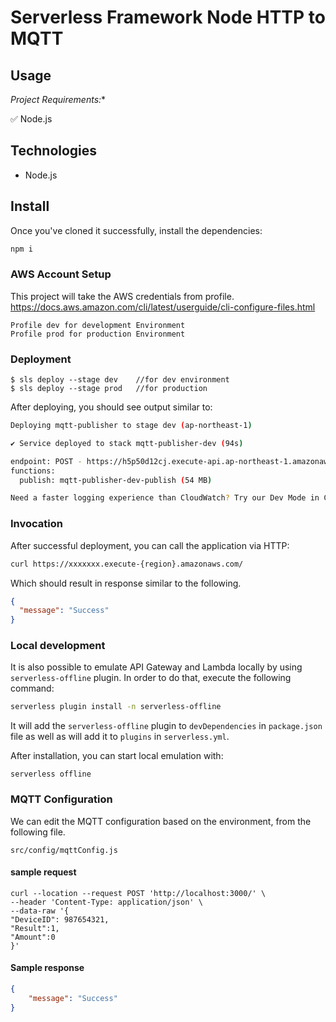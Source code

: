 <!--
title: 'HTTP to MQTT Serverless NodeJS'
description: 'This template demonstrates how to make a simple HTTP API with Node.js running on AWS Lambda and API Gateway using the Serverless Framework.'
layout: Doc
framework: v3
platform: AWS
language: nodeJS
authorLink: ''
authorName: 'Ramvinoth.'
-->

# Serverless Framework Node HTTP to MQTT


## Usage
*Project Requirements:**

✅ Node.js



## Technologies

- Node.js

## Install



Once you've cloned it successfully, install the dependencies:
```bash
npm i
```

### AWS Account Setup
This project will take the AWS credentials from profile.
https://docs.aws.amazon.com/cli/latest/userguide/cli-configure-files.html
```
Profile dev for development Environment
Profile prod for production Environment 
```

### Deployment

```
$ sls deploy --stage dev    //for dev environment 
$ sls deploy --stage prod   //for production
```

After deploying, you should see output similar to:

```bash
Deploying mqtt-publisher to stage dev (ap-northeast-1)

✔ Service deployed to stack mqtt-publisher-dev (94s)

endpoint: POST - https://h5p50d12cj.execute-api.ap-northeast-1.amazonaws.com/
functions:
  publish: mqtt-publisher-dev-publish (54 MB)

Need a faster logging experience than CloudWatch? Try our Dev Mode in Console: run "serverless dev"

```


### Invocation

After successful deployment, you can call the application via HTTP:

```bash
curl https://xxxxxxx.execute-{region}.amazonaws.com/
```

Which should result in response similar to the following.

```json
{
  "message": "Success"
}
```

### Local development
 
It is also possible to emulate API Gateway and Lambda locally by using `serverless-offline` plugin. In order to do that, execute the following command:

```bash
serverless plugin install -n serverless-offline
```

It will add the `serverless-offline` plugin to `devDependencies` in `package.json` file as well as will add it to `plugins` in `serverless.yml`.

After installation, you can start local emulation with:

```
serverless offline
```

### MQTT Configuration
We can edit the MQTT configuration based on the environment, from the following file.
```
src/config/mqttConfig.js
```
#### sample request 
```shell
curl --location --request POST 'http://localhost:3000/' \
--header 'Content-Type: application/json' \
--data-raw '{
"DeviceID": 987654321,
"Result":1,
"Amount":0
}'
```
#### Sample response 
```json
{
    "message": "Success"
}
```